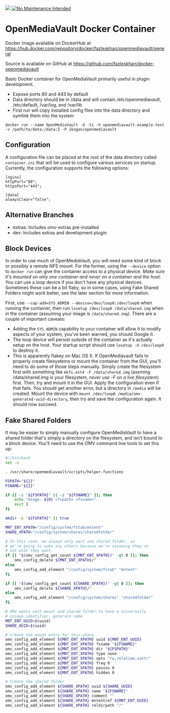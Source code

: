 [![](https://images.microbadger.com/badges/image/ikogan/openmediavault.svg)](https://microbadger.com/images/ikogan/openmediavault "Get your own image badge on microbadger.com") [![No Maintenance Intended](http://unmaintained.tech/badge.svg)](http://unmaintained.tech/)

# OpenMediaVault Docker Container

Docker image available on DockerHub at https://hub.docker.com/repository/docker/fazleskhan/openmediavault/general

Source is available on GitHub at https://github.com/fazleskhan/docker-openmediavault

Basic Docker container for OpenMediaVault primarily useful
in plugin development.

- Expose ports 80 and 443 by default
- Data directory should be in /data and will contain
  /etc/openmediavault, /etc/default, /var/log, and /var/lib
- First run will copy installed config files into the
  data directory and symlink them into the system

```
docker run --name OpenMediaVault -d -ti -h openmediavault.example.test -v /path/to/data:/data:Z -P ikogan/openmediavault
```

## Configuration
A configuration file can be placed at the root of the data
directory called `container.ini` that will be used to configure
various services on startup. Currently, the configuration supports
the following options:

```
[nginx]
httpPort="80";
httpsPort="443";

[data]
alwaysClear="false";
```

## Alternative Branches

- extras: Includes omv-extras pre-installed
- dev: Includes extras and development plugin

## Block Devices

In order to use much of OpenMediaVault, you will need some kind of block
or possibly a remote NFS mount. For the former, using the `--device`
option to `docker run` can give the container access to a physical device.
*Make sure it's mounted on only one container and never on a container
and the host*. You can use a loop device if you don't have any physical devices.
Sometimes these can be a bit flaky, so in some cases, using Fake Shared Folders
might work better, see the later section for more information.

First, use `--cap-add=SYS_ADMIN --device=/dev/loop0:/dev/loop0`
when running the container, then run `losetup /dev/loop0 /data/shared.img` when
in the container (assuming your image is `/data/shared.img`).
There are a couple of important caveats:

- Adding the `SYS_ADMIN` capability to your container will allow it to modify
  aspects of your system, you've been warned, you should Google it.
- The loop device will persist outside of the container as it's actually setup
  on the host. Your startup script should use `losetup -d /dev/loop0` to
  destroy it.
- This is apparently flakey on Mac OS X. If OpenMediavault fails to properly
  create filesystems or mount the container from the GUI, you'll need to do
  some of those steps manually. Simply create the filesystem first with
  something like `mkfs.ext4 -F /data/shared.img` (assming /data/shared.img is
  your filesystem, *never use -F on a live filesystem*) first. Then, try and
  mount it in the GUI. Apply the configuration even if that fails. You should
  get another error, but a directory in `/media` will be created. Mount the
  device with `mount /dev/loop0 /media/omv-generated-uuid-directory`, then
  try and save the configuration again. It should now succeed.

## Fake Shared Folders

It may be easier to simply manually configure OpenMediaVault to have a shared
folder that's simply a directory on the filesystem, and isn't bound to a block
device. You'll need to use the OMV command line tools to set this up:

```sh
#!/bin/bash
set -e

. /usr/share/openmediavault/scripts/helper-functions

FSPATH="${1}"
FSNAME="${2}"

if [[ -z "${FSPATH}" || -z "${FSNAME}" ]]; then
    echo "Usage: ${0} <fspath> <fsname>"
    exit 1
fi

mkdir -p "${FSPATH}" || true

MNT_ENT_XPATH="/config/system/fstab/mntent"
SHARE_XPATH="/config/system/shares/sharedfolder"

# In this case, we always only want one shared folder, so
# we're going to nuke any others because we're assuming they're
# not what they want.
if [[ "$(omv_config_get_count ${MNT_ENT_XPATH})" -gt 0 ]]; then
    omv_config_delete ${MNT_ENT_XPATH}/*
else
    omv_config_add_element "/config/system/fstab" "mntent"
fi

if [[ "$(omv_config_get_count ${SHARE_XPATH})" -gt 0 ]]; then
    omv_config_delete ${SHARE_XPATH}/*
else
    omv_config_add_element "/config/system/shares" "sharedfolder"
fi

# OMV wants each mount and shared folder to have a universally
# unique identifier, generate some
MNT_ENT_UUID=$(uuid)
SHARE_UUID=$(uuid)

# Create the mount entry for this share
omv_config_add_element ${MNT_ENT_XPATH} uuid ${MNT_ENT_UUID}
omv_config_add_element ${MNT_ENT_XPATH} fsname "${FSNAME}"
omv_config_add_element ${MNT_ENT_XPATH} dir "${FSPATH}"
omv_config_add_element ${MNT_ENT_XPATH} type none
omv_config_add_element ${MNT_ENT_XPATH} opts "rw,relatime,xattr"
omv_config_add_element ${MNT_ENT_XPATH} freq 0
omv_config_add_element ${MNT_ENT_XPATH} passno 0
omv_config_add_element ${MNT_ENT_XPATH} hidden 0

# Create the shared folder
omv_config_add_element ${SHARE_XPATH} uuid ${SHARE_UUID}
omv_config_add_element ${SHARE_XPATH} name "${FSNAME}"
omv_config_add_element ${SHARE_XPATH} comment ""
omv_config_add_element ${SHARE_XPATH} mntentref ${MNT_ENT_UUID}
omv_config_add_element ${SHARE_XPATH} reldirpath "/"
```
